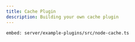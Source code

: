 ```yaml
---
title: Cache Plugin
description: Building your own cache plugin
---
```


`embed: server/example-plugins/src/node-cache.ts`